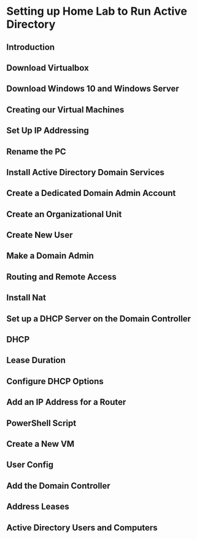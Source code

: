 # Setting up Home Lab to Run Active Directory
## Introduction
## Download Virtualbox
## Download Windows 10 and Windows Server
## Creating our Virtual Machines
## Set Up IP Addressing
## Rename the PC
## Install Active Directory Domain Services 
## Create a Dedicated Domain Admin Account
## Create an Organizational Unit
## Create New User
## Make a Domain Admin
## Routing and Remote Access
## Install Nat
## Set up a DHCP Server on the Domain Controller
## DHCP
## Lease Duration
## Configure DHCP Options
## Add an IP Address for a Router
## PowerShell Script
## Create a New VM
## User Config
## Add the Domain Controller
## Address Leases
## Active Directory Users and Computers
